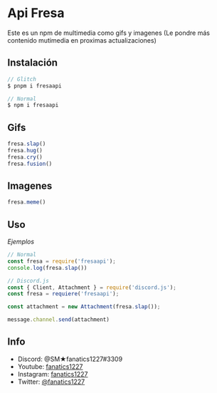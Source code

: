Api Fresa
=================

Este es un npm de multimedia como gifs y imagenes (Le pondre más contenido mutimedia en proximas actualizaciones)

Instalación
-----------


```js
// Glitch
$ pnpm i fresaapi

// Normal
$ npm i fresaapi
```
Gifs
----
```js
fresa.slap()
fresa.hug()
fresa.cry()
fresa.fusion()
```
Imagenes
--------
```js
fresa.meme()
```
Uso
---


_Ejemplos_

```js
// Normal
const fresa = require('fresaapi');
console.log(fresa.slap())

// Discord.js
const { Client, Attachment } = require('discord.js');
const fresa = requiere('fresaapi');

const attachment = new Attachment(fresa.slap());

message.channel.send(attachment)
```

Info
-----
- Discord: @SM★fanatics1227#3309 
- Youtube: [fanatics1227]()
- Instagram: [fanatics1227](https://instagram.com/fanatics1227)
- Twitter: [@fanatics1227](https://twitter.com/@fanatics1227)
